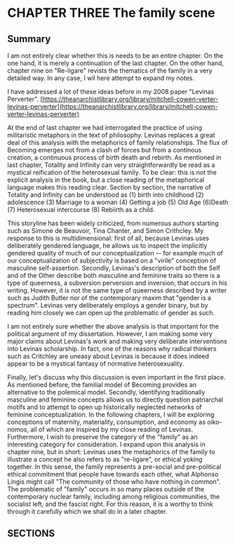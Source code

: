 # CHAPTER THREE The family scene

## Summary

I am not entirely clear whether this is needs to be an entire chapter.
On the one hand, it is merely a continuation of the last chapter. On the other hand, chapter nine on "Re-ligare" revists the thematics of the family in a very detailed way. In any case, I wil here attempt to expand my notes.

I have addressed a lot of these ideas before in my 2008 paper "Levinas Perverter". [https://theanarchistlibrary.org/library/mitchell-cowen-verter-levinas-perverter](https://theanarchistlibrary.org/library/mitchell-cowen-verter-levinas-perverter)

At the end of last chapter we had interrogated the practice of using militaristic metaphors in the text of philosophy. Levinas replaces a great deal of this analysis with the metaphorics of family relationships. The flux of Becoming emerges not from a clash of forces but from a continous creation, a continuous process of birth death and rebirth. As mentioned in last chapter, Totality and Infinity can very straightforwardly be read as a mystical reification of the heterosexual family. To be clear: this is not the explicit analysis in the book, but a close reading of the metaphorical language makes this reading clear. Section by section, the narrative of Totality and Infinity can be understood as (1) birth into childhood (2) adolescence (3) Marriage to a woman (4) Getting a job (5) Old Age (6)Death (7) Heterosexual intercourse (8) Rebiirth as a child.

This storyline has been widely criticized, from numerous authors starting such as Simone de Beauvoir, Tina Chanter, and Simon Crithcley. My response to this is multidimensional: first of all, because Levinas uses deliberately gendered language, he allows us to inspect the implicitly gendered quality of much of our conceptualization -- for example much of our conceptualization of subjectivity is based on a "virile" conception of masculine self-assertion. Secondly, Levinas's description of both the Self and of the Other describe both masculine and feminine traits so there is a type of queerness, a subversion perversion and inversion, that occurs in his writing. However, it is not the same type of queerness described by a writer such as Judith Butler nor of the contemporary maxim that "gender is a spectrum". Levinas very deliberately employs a gender binary, but by reading him closely we can open up the problematic of gender as such.

I am not entirely sure whether the above analysis is that important for the political argument of my dissertation. However, I am making some very major claims about Levinas's work and making very deliberate interventions into Levinas scholarship. In fact, one of the reasons why radical thinkers such as Critchley are uneasy about Levinas is because it does indeed appear to be a mystical fantasy of normative heterosexuality.

Finally, let's discuss why this discussion is even important in the first place. As mentioned before, the familial model of Becoming provides an alternative to the polemical model. Secondly, identifying traditionally masculine and feminine concepts allows us to directly question patriarchal motifs and to attempt to open up historically neglected networks of feminine conceptualization. In the following chapters, I will be exploring conceptions of maternity, materiality, consumption, and economy as oiko-nomos, all of which are inspired by my close reading of Levinas. Furthermore, I wish to preserve the category of the "family" as an interesting category for consideration. I expand upon this analysis in chapter nine, but in short: Levinas uses the metaphorics of the family to illustrate a concept he also refers to as "re-ligare", or ethical yoking together. In this sense, the family represents a pre-social and pre-political ethical commitment that people have towards each other, what Alphonso Lingis might call "The community of those who have nothing in common". The problematic of "family" occurs in so many places outside of the contemporary nuclear family, including among religious communities, the socialist left, and the fascist right. For this reason, it is a worthy to think through it carefully which we shall do in a later chapter.

## SECTIONS
